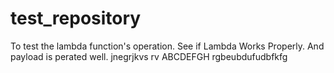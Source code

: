 # test_repository
To test the lambda function's operation.
See if Lambda Works Properly.
And payload is perated well.
jnegrjkvs
rv
ABCDEFGH
rgbeubdufudbfkfg
